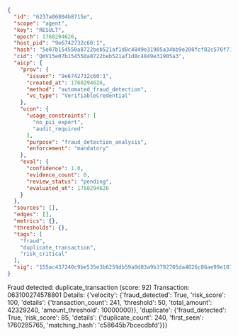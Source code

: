 ```json
{
  "id": "6237a06804b8715e",
  "scope": "agent",
  "key": "RESULT",
  "epoch": 1760294626,
  "host_pid": "9e6742732c60:1",
  "hash": "5e07b154550a8722beb521af1d8c4849e31905a34bb9e208fcf82c576f71e784",
  "cid": "QmV15e07b154550a8722beb521af1d8c4849e31905a3",
  "aicp": {
    "prov": {
      "issuer": "9e6742732c60:1",
      "created_at": 1760294626,
      "method": "automated_fraud_detection",
      "vc_type": "VerifiableCredential"
    },
    "ucon": {
      "usage_constraints": [
        "no_pii_export",
        "audit_required"
      ],
      "purpose": "fraud_detection_analysis",
      "enforcement": "mandatory"
    },
    "eval": {
      "confidence": 1.0,
      "evidence_count": 0,
      "review_status": "pending",
      "evaluated_at": 1760294626
    }
  },
  "sources": [],
  "edges": [],
  "metrics": {},
  "thresholds": {},
  "tags": [
    "fraud",
    "duplicate_transaction",
    "risk_critical"
  ],
  "sig": "155ac437240c9be535e3b6259db59a0d83a9b3792705da4826c86ae99e1077b8"
}
```

Fraud detected: duplicate_transaction (score: 92)
Transaction: 063100274578801
Details: {'velocity': {'fraud_detected': True, 'risk_score': 100, 'details': {'transaction_count': 241, 'threshold': 50, 'total_amount': 42329240, 'amount_threshold': 10000000}}, 'duplicate': {'fraud_detected': True, 'risk_score': 85, 'details': {'duplicate_count': 240, 'first_seen': 1760285765, 'matching_hash': 'c58645b7bcecdbfd'}}}